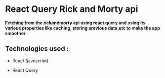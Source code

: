 # React Query Rick and Morty api

**Fetching from the rickandmorty api using react query and using 
its various properties like caching, storing previous data,etc 
to make the app smoother**


## Technologies used :

- React (javascript)

- React Query
